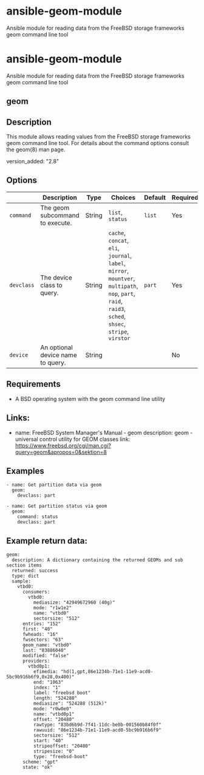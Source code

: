# ansible-geom-module
Ansible module for reading data from the FreeBSD storage frameworks geom command line tool


# ansible-geom-module
Ansible module for reading data from the FreeBSD storage frameworks geom command line tool

## geom

## Description
This module allows reading values from the FreeBSD storage frameworks geom command line tool. For details about the command options consult the geom(8) man page.

version_added: "2.8"

## Options
|                | Description                     | Type   | Choices                  | Default    | Required |
|----------------|---------------------------------|--------|--------------------------|------------|----------|
| ```command```  | The geom subcommand to execute. | String | ```list```, ```status``` | ```list``` | Yes      |
| ```devclass``` | The device class to query.      | String | ```cache```, ```concat```, ```eli```, ```journal```, ```label```, ```mirror```, ```mountver```, ```multipath```, ```nop```, ```part```, ```raid```, ```raid3```, ```sched```, ```shsec```, ```stripe```, ```virstor``` | ```part``` | Yes |
| ```device``` | An optional device name to query. | String |  |  | No |

## Requirements
- A BSD operating system with the geom command line utility

## Links:
  - name: FreeBSD System Manager's Manual - geom
    description: geom - universal control utility for GEOM classes
    link: https://www.freebsd.org/cgi/man.cgi?query=geom&apropos=0&sektion=8

## Examples
```
- name: Get partition data via geom
  geom:
    devclass: part
    
- name: Get partition status via geom
  geom:
    command: status
    devclass: part
```

## Example return data:
```
geom:
  description: A dictionary containing the returned GEOMs and sub section items
  returned: success
  type: dict
  sample:
    vtbd0:
      consumers:
        vtbd0:
          mediasize: "42949672960 (40g)"
          mode: "r1w1e2"
          name: "vtbd0"
          sectorsize: "512"
      entries: "152"
      first: "40"
      fwheads: "16"
      fwsectors: "63"
      geom_name: "vtbd0"
      last: "83886040"
      modified: "false"
      providers:
        vtbd0p1:
          efimedia: "hd(1,gpt,86e1234b-71e1-11e9-acd0-5bc9b916b6f9,0x28,0x400)"
          end: "1063"
          index: "1"
          label: "freebsd boot"
          length: "524288"
          mediasize": "524288 (512k)"
          mode: "r0w0e0"
          name: "vtbd0p1"
          offset: "20480"
          rawtype: "83bd6b9d-7f41-11dc-be0b-001560b84f0f"
          rawuuid: "86e1234b-71e1-11e9-acd0-5bc9b916b6f9"
          sectorsize: "512"
          start: "40"
          stripeoffset: "20480"
          stripesize: "0"
          type: "freebsd-boot"
      scheme: "gpt"
      state: "ok"
```
